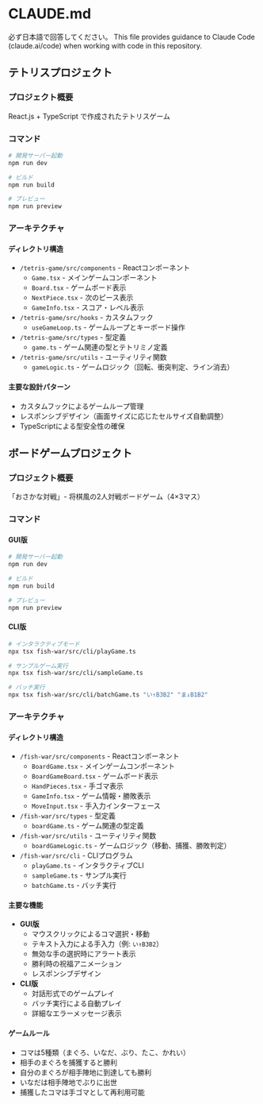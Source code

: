 # CLAUDE.md
必ず日本語で回答してください。
This file provides guidance to Claude Code (claude.ai/code) when working with code in this repository.

## テトリスプロジェクト
### プロジェクト概要

React.js + TypeScript で作成されたテトリスゲーム

### コマンド

```bash
# 開発サーバー起動
npm run dev

# ビルド
npm run build

# プレビュー
npm run preview
```

### アーキテクチャ

#### ディレクトリ構造
- `/tetris-game/src/components` - Reactコンポーネント
  - `Game.tsx` - メインゲームコンポーネント
  - `Board.tsx` - ゲームボード表示
  - `NextPiece.tsx` - 次のピース表示
  - `GameInfo.tsx` - スコア・レベル表示
- `/tetris-game/src/hooks` - カスタムフック
  - `useGameLoop.ts` - ゲームループとキーボード操作
- `/tetris-game/src/types` - 型定義
  - `game.ts` - ゲーム関連の型とテトリミノ定義
- `/tetris-game/src/utils` - ユーティリティ関数
  - `gameLogic.ts` - ゲームロジック（回転、衝突判定、ライン消去）

#### 主要な設計パターン
- カスタムフックによるゲームループ管理
- レスポンシブデザイン（画面サイズに応じたセルサイズ自動調整）
- TypeScriptによる型安全性の確保

## ボードゲームプロジェクト

### プロジェクト概要

「おさかな対戦」- 将棋風の2人対戦ボードゲーム（4×3マス）

### コマンド

#### GUI版
```bash
# 開発サーバー起動
npm run dev

# ビルド
npm run build

# プレビュー
npm run preview
```

#### CLI版
```bash
# インタラクティブモード
npx tsx fish-war/src/cli/playGame.ts

# サンプルゲーム実行
npx tsx fish-war/src/cli/sampleGame.ts

# バッチ実行
npx tsx fish-war/src/cli/batchGame.ts "い↑B3B2" "ま↓B1B2"
```

### アーキテクチャ

#### ディレクトリ構造
- `/fish-war/src/components` - Reactコンポーネント
  - `BoardGame.tsx` - メインゲームコンポーネント
  - `BoardGameBoard.tsx` - ゲームボード表示
  - `HandPieces.tsx` - 手ゴマ表示
  - `GameInfo.tsx` - ゲーム情報・勝敗表示
  - `MoveInput.tsx` - 手入力インターフェース
- `/fish-war/src/types` - 型定義
  - `boardGame.ts` - ゲーム関連の型定義
- `/fish-war/src/utils` - ユーティリティ関数
  - `boardGameLogic.ts` - ゲームロジック（移動、捕獲、勝敗判定）
- `/fish-war/src/cli` - CLIプログラム
  - `playGame.ts` - インタラクティブCLI
  - `sampleGame.ts` - サンプル実行
  - `batchGame.ts` - バッチ実行

#### 主要な機能
- **GUI版**
  - マウスクリックによるコマ選択・移動
  - テキスト入力による手入力（例: `い↑B3B2`）
  - 無効な手の選択時にアラート表示
  - 勝利時の祝福アニメーション
  - レスポンシブデザイン
- **CLI版**
  - 対話形式でのゲームプレイ
  - バッチ実行による自動プレイ
  - 詳細なエラーメッセージ表示

#### ゲームルール
- コマは5種類（まぐろ、いなだ、ぶり、たこ、かれい）
- 相手のまぐろを捕獲すると勝利
- 自分のまぐろが相手陣地に到達しても勝利
- いなだは相手陣地でぶりに出世
- 捕獲したコマは手ゴマとして再利用可能
